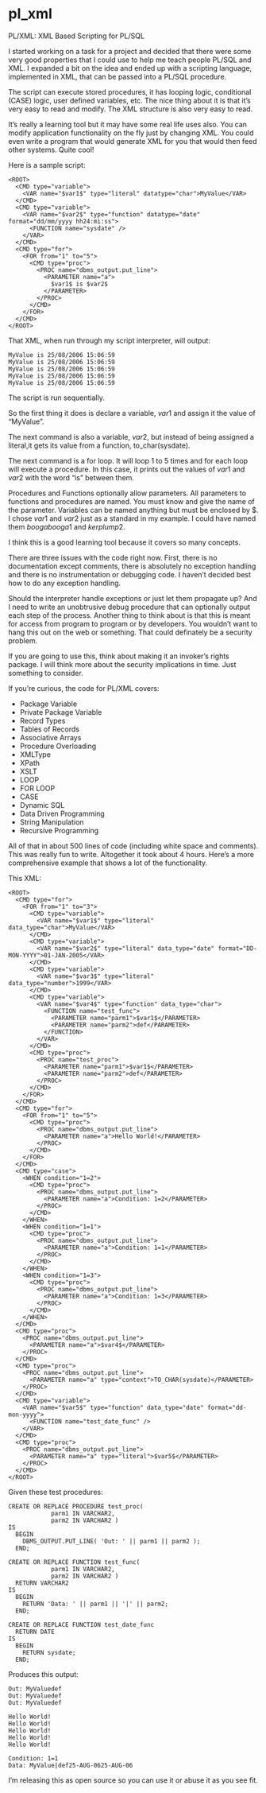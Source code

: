 # pl_xml
PL/XML: XML Based Scripting for PL/SQL

I started working on a task for a project and decided that there were some very good properties that I could use to help me teach people PL/SQL and XML. I expanded a bit on the idea and ended up with a scripting language, implemented in XML, that can be passed into a PL/SQL procedure. 

The script can execute stored procedures, it has looping logic, conditional (CASE) logic, user defined variables, etc. The nice thing about it is that it’s very easy to read and modify. The XML structure is also very easy to read. 

It’s really a learning tool but it may have some real life uses also. You can modify application functionality on the fly just by changing XML. You could even write a program that would generate XML for you that would then feed other systems. Quite cool! 

Here is a sample script:
```
<ROOT>
  <CMD type="variable">
    <VAR name="$var1$" type="literal" datatype="char">MyValue</VAR>
  </CMD>    
  <CMD type="variable">
    <VAR name="$var2$" type="function" datatype="date" format="dd/mm/yyyy hh24:mi:ss">             
      <FUNCTION name="sysdate" />
    </VAR>   
  </CMD>
  <CMD type="for">            
    <FOR from="1" to="5">           
      <CMD type="proc">               
        <PROC name="dbms_output.put_line">                   
          <PARAMETER name="a">
            $var1$ is $var2$
          </PARAMETER>
        </PROC>
      </CMD>       
    </FOR>  
  </CMD>
</ROOT>         
```
That XML, when run through my script interpreter, will output:
```
MyValue is 25/08/2006 15:06:59
MyValue is 25/08/2006 15:06:59
MyValue is 25/08/2006 15:06:59
MyValue is 25/08/2006 15:06:59
MyValue is 25/08/2006 15:06:59
```

The script is run sequentially. 

So the first thing it does is declare a variable, $var1$ and assign it the value of “MyValue”. 

The next command is also a variable, $var2$, but instead of being assigned a literal,it gets its value from a function, to_char(sysdate). 

The next command is a for loop. It will loop 1 to 5 times and for each loop will execute a procedure. In this case, it prints out the values of $var1$ and $var2$ with the word “is” between them. 

Procedures and Functions optionally allow parameters. All parameters to functions and procedures are named. You must know and give the name of the parameter. Variables can be named anything but must be enclosed by $. I chose $var1$ and $var2$ just as a standard in my example. I could have named them $boogabooga1$ and $kerplump2$. 

I think this is a good learning tool because it covers so many concepts. 

There are three issues with the code right now. First, there is no documentation except comments, there is absolutely no exception handling and there is no instrumentation or debugging code. I haven’t decided best how to do any exception handling. 

Should the interpreter handle exceptions or just let them propagate up? And I need to write an unobtrusive debug procedure that can optionally output each step of the process. Another thing to think about is that this is meant for access from program to program or by developers. You wouldn’t want to hang this out on the web or something. That could definately be a security problem. 

If you are going to use this, think about making it an invoker’s rights package. I will think more about the security implications in time. Just something to consider. 

If you’re curious, the code for PL/XML covers:

- Package Variable
- Private Package Variable
- Record Types
- Tables of Records
- Associative Arrays
- Procedure Overloading
- XMLType
- XPath
- XSLT
- LOOP
- FOR LOOP
- CASE
- Dynamic SQL
- Data Driven Programming
- String Manipulation
- Recursive Programming

All of that in about 500 lines of code (including white space and comments). This was really fun to write. Altogether it took about 4 hours. Here’s a more comprehensive example that shows a lot of the functionality. 

This XML:
```
<ROOT>
  <CMD type="for">
    <FOR from="1" to="3">
      <CMD type="variable">
        <VAR name="$var1$" type="literal" data_type="char">MyValue</VAR>
      </CMD>
      <CMD type="variable">
        <VAR name="$var2$" type="literal" data_type="date" format="DD-MON-YYYY">01-JAN-2005</VAR>
      </CMD>
      <CMD type="variable">
        <VAR name="$var3$" type="literal" data_type="number">1999</VAR>
      </CMD>
      <CMD type="variable">
        <VAR name="$var4$" type="function" data_type="char">
          <FUNCTION name="test_func">
            <PARAMETER name="parm1">$var1$</PARAMETER>
            <PARAMETER name="parm2">def</PARAMETER>
          </FUNCTION>
        </VAR>
      </CMD>
      <CMD type="proc">
        <PROC name="test_proc">
          <PARAMETER name="parm1">$var1$</PARAMETER>
          <PARAMETER name="parm2">def</PARAMETER>
        </PROC>
      </CMD>
    </FOR>
  </CMD>
  <CMD type="for">
    <FOR from="1" to="5">
      <CMD type="proc">
        <PROC name="dbms_output.put_line">
          <PARAMETER name="a">Hello World!</PARAMETER>
        </PROC>
      </CMD>
    </FOR>
  </CMD>
  <CMD type="case">
    <WHEN condition="1=2">
      <CMD type="proc">
        <PROC name="dbms_output.put_line">
          <PARAMETER name="a">Condition: 1=2</PARAMETER>
        </PROC>
      </CMD>
    </WHEN>
    <WHEN condition="1=1">
      <CMD type="proc">
        <PROC name="dbms_output.put_line">
          <PARAMETER name="a">Condition: 1=1</PARAMETER>
        </PROC>
      </CMD>
    </WHEN>
    <WHEN condition="1=3">
      <CMD type="proc">
        <PROC name="dbms_output.put_line">
          <PARAMETER name="a">Condition: 1=3</PARAMETER>
        </PROC>
      </CMD>
    </WHEN>
  </CMD>
  <CMD type="proc">
    <PROC name="dbms_output.put_line">
      <PARAMETER name="a">$var4$</PARAMETER>
    </PROC>
  </CMD>
  <CMD type="proc">
    <PROC name="dbms_output.put_line">
      <PARAMETER name="a" type="context">TO_CHAR(sysdate)</PARAMETER>
    </PROC>
  </CMD>
  <CMD type="variable">
    <VAR name="$var5$" type="function" data_type="date" format="dd-mon-yyyy">
      <FUNCTION name="test_date_func" />
    </VAR>
  </CMD>
  <CMD type="proc">
    <PROC name="dbms_output.put_line">
      <PARAMETER name="a" type="literal">$var5$</PARAMETER>
    </PROC>
  </CMD>
</ROOT>   
```      
Given these test procedures:
```
CREATE OR REPLACE PROCEDURE test_proc( 
            parm1 IN VARCHAR2, 
            parm2 IN VARCHAR2 ) 
IS
  BEGIN   
    DBMS_OUTPUT.PUT_LINE( 'Out: ' || parm1 || parm2 );
  END;
  
CREATE OR REPLACE FUNCTION test_func( 
            parm1 IN VARCHAR2, 
            parm2 IN VARCHAR2 )   
  RETURN VARCHAR2 
IS
  BEGIN   
    RETURN 'Data: ' || parm1 || '|' || parm2;
  END;

CREATE OR REPLACE FUNCTION test_date_func   
  RETURN DATE
IS
  BEGIN   
    RETURN sysdate;
  END;
```  

Produces this output:

```
Out: MyValuedef
Out: MyValuedef
Out: MyValuedef

Hello World!
Hello World!
Hello World!
Hello World!
Hello World!

Condition: 1=1
Data: MyValue|def25-AUG-0625-AUG-06
```

I’m releasing this as open source so you can use it or abuse it as you see fit. 
